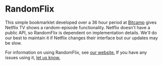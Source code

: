 # RandomFlix

This simple bookmarklet developed over a 36 hour period at <a href="https://bitca.mp" target="_blank">Bitcamp</a> gives Netflix TV shows a random-episode functionality. Netflix doesn't have a public API, so RandomFlix is dependent on implementation details. We'll do our best to maintain it if Netflix changes their interface but our updates may be slow.

For information on using RandomFlix, see <a href="http://masonremaley.github.io/RandomFlix/">our website.</a> If you have any issues using it, <a href="https://github.com/MasonRemaley/RandomFlix/issues">let us know.</a>
